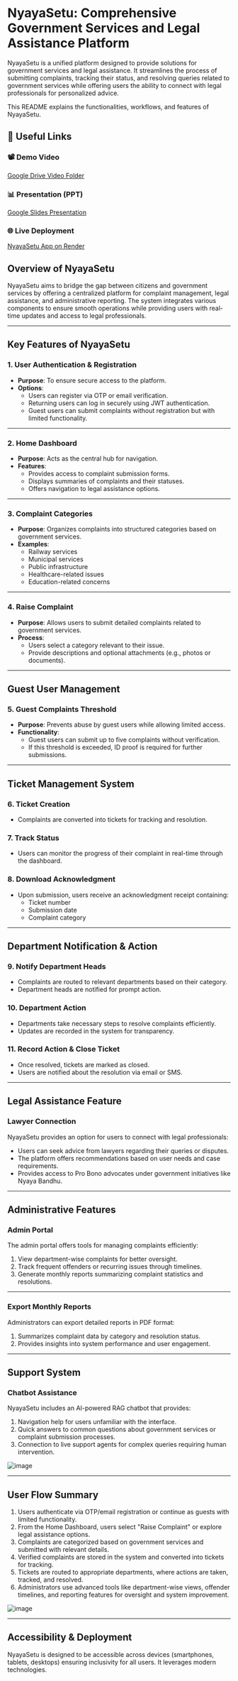 # NyayaSetu: Comprehensive Government Services and Legal Assistance Platform

NyayaSetu is a unified platform designed to provide solutions for government services and legal assistance. It streamlines the process of submitting complaints, tracking their status, and resolving queries related to government services while offering users the ability to connect with legal professionals for personalized advice.

This README explains the functionalities, workflows, and features of NyayaSetu.

## 🔗 Useful Links

### 📽️ Demo Video  
[Google Drive Video Folder](https://drive.google.com/drive/folders/1UN9x0twXmarYUpNzDuIZg7cHfSz3Twff?usp=drive_link)

### 📊 Presentation (PPT)  
[Google Slides Presentation](https://docs.google.com/presentation/d/1KRUpjX5wm9fLETRXPa5Zhr8FH7MRKKLu/edit?usp=sharing&ouid=112455939059999465296&rtpof=true&sd=true)

### 🌐 Live Deployment  
[NyayaSetu App on Render](https://byteverse-nyayasetu.onrender.com)


## Overview of NyayaSetu

NyayaSetu aims to bridge the gap between citizens and government services by offering a centralized platform for complaint management, legal assistance, and administrative reporting. The system integrates various components to ensure smooth operations while providing users with real-time updates and access to legal professionals.

---

## Key Features of NyayaSetu

### 1. **User Authentication & Registration**
- **Purpose**: To ensure secure access to the platform.
- **Options**:
  - Users can register via OTP or email verification.
  - Returning users can log in securely using JWT authentication.
  - Guest users can submit complaints without registration but with limited functionality.

---

### 2. **Home Dashboard**
- **Purpose**: Acts as the central hub for navigation.
- **Features**:
  - Provides access to complaint submission forms.
  - Displays summaries of complaints and their statuses.
  - Offers navigation to legal assistance options.

---

### 3. **Complaint Categories**
- **Purpose**: Organizes complaints into structured categories based on government services.
- **Examples**:
  - Railway services
  - Municipal services
  - Public infrastructure
  - Healthcare-related issues
  - Education-related concerns

---

### 4. **Raise Complaint**
- **Purpose**: Allows users to submit detailed complaints related to government services.
- **Process**:
  - Users select a category relevant to their issue.
  - Provide descriptions and optional attachments (e.g., photos or documents).
  
---

## Guest User Management

### 5. **Guest Complaints Threshold**
- **Purpose**: Prevents abuse by guest users while allowing limited access.
- **Functionality**:
  - Guest users can submit up to five complaints without verification.
  - If this threshold is exceeded, ID proof is required for further submissions.

---

## Ticket Management System

### 6. **Ticket Creation**
- Complaints are converted into tickets for tracking and resolution.

### 7. **Track Status**
- Users can monitor the progress of their complaint in real-time through the dashboard.

### 8. **Download Acknowledgment**
- Upon submission, users receive an acknowledgment receipt containing:
  - Ticket number
  - Submission date
  - Complaint category

---

## Department Notification & Action

### 9. **Notify Department Heads**
- Complaints are routed to relevant departments based on their category.
- Department heads are notified for prompt action.

### 10. **Department Action**
- Departments take necessary steps to resolve complaints efficiently.
- Updates are recorded in the system for transparency.

### 11. **Record Action & Close Ticket**
- Once resolved, tickets are marked as closed.
- Users are notified about the resolution via email or SMS.

---

## Legal Assistance Feature

### Lawyer Connection
NyayaSetu provides an option for users to connect with legal professionals:
- Users can seek advice from lawyers regarding their queries or disputes.
- The platform offers recommendations based on user needs and case requirements.
- Provides access to Pro Bono advocates under government initiatives like Nyaya Bandhu.

---

## Administrative Features

### Admin Portal
The admin portal offers tools for managing complaints efficiently:
1. View department-wise complaints for better oversight.
2. Track frequent offenders or recurring issues through timelines.
3. Generate monthly reports summarizing complaint statistics and resolutions.

---

### Export Monthly Reports
Administrators can export detailed reports in PDF format:
1. Summarizes complaint data by category and resolution status.
2. Provides insights into system performance and user engagement.

---

## Support System

### Chatbot Assistance
NyayaSetu includes an AI-powered RAG chatbot that provides:
1. Navigation help for users unfamiliar with the interface.
2. Quick answers to common questions about government services or complaint submission processes.
3. Connection to live support agents for complex queries requiring human intervention.

![image](https://github.com/user-attachments/assets/fd5901de-8c2a-4664-8eea-5e6487a4ffe3)


---

## User Flow Summary 

1. Users authenticate via OTP/email registration or continue as guests with limited functionality.
2. From the Home Dashboard, users select "Raise Complaint" or explore legal assistance options.
3. Complaints are categorized based on government services and submitted with relevant details.
4. Verified complaints are stored in the system and converted into tickets for tracking.
5. Tickets are routed to appropriate departments, where actions are taken, tracked, and resolved.
6. Administrators use advanced tools like department-wise views, offender timelines, and reporting features for oversight and system improvement.


![image](https://github.com/user-attachments/assets/06db2100-fa48-4e6a-b740-4a6fd5ddfc41)




---

## Accessibility & Deployment

NyayaSetu is designed to be accessible across devices (smartphones, tablets, desktops) ensuring inclusivity for all users. It leverages modern technologies.

